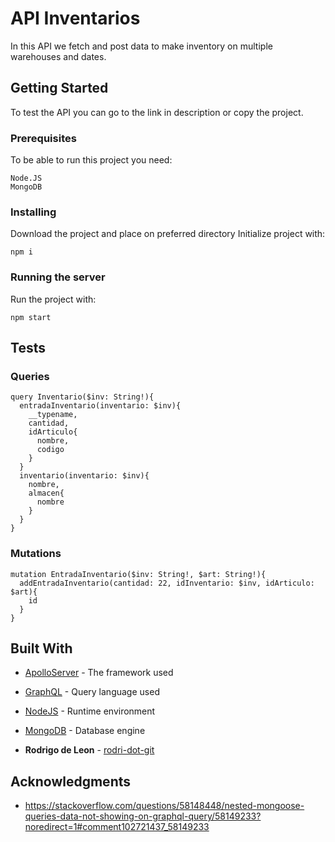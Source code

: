 # API Inventarios

In this API we fetch and post data to make inventory on multiple warehouses and dates.

## Getting Started

To test the API you can go to the link in description or copy the project.

### Prerequisites

To be able to run this project you need:

```
Node.JS
MongoDB
```

### Installing

Download the project and place on preferred directory
Initialize project with:

```
npm i
```

### Running the server

Run the project with:

```
npm start
```

## Tests

### Queries

```
query Inventario($inv: String!){
  entradaInventario(inventario: $inv){
    __typename,
    cantidad,
    idArticulo{
      nombre,
      codigo
    }
  }
  inventario(inventario: $inv){
    nombre,
    almacen{
      nombre
    }
  }
}
```

### Mutations

```
mutation EntradaInventario($inv: String!, $art: String!){
  addEntradaInventario(cantidad: 22, idInventario: $inv, idArticulo: $art){
    id
  }
}
```

## Built With

* [ApolloServer](https://www.apollographql.com/docs/apollo-server/) - The framework used
* [GraphQL](https://graphql.org) - Query language used
* [NodeJS](https://rometools.github.io/rome/) - Runtime environment
* [MongoDB](https://rometools.github.io/rome/) - Database engine

* **Rodrigo de Leon** - [rodri-dot-git](https://github.com/rodri-dot-git)

## Acknowledgments

* https://stackoverflow.com/questions/58148448/nested-mongoose-queries-data-not-showing-on-graphql-query/58149233?noredirect=1#comment102721437_58149233
